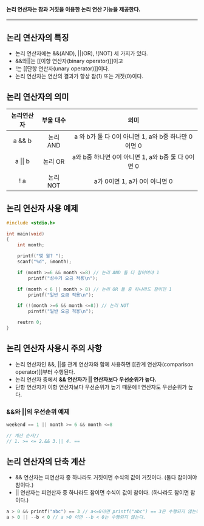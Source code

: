 #### 논리 연산자는 참과 거짓을 이용한 논리 연산 기능을 제공한다. ####

___
## 논리 연산자의 특징 ##

- 논리 연산자에는 &&(AND), ||(OR), !(NOT) 세 가지가 있다.
- &&와||는 [[이항 연산자(binary operator)]]이고
- !는 [[단항 연산자(unary operator)]]이다.
- 논리 연산자는 연산의 결과가 항상 참(1) 또는 거짓(0)이다.

## 논리 연산자의 의미 ##

|  논리연산자   | 부울 대수  |                  의미                  |
| :------: | :----: | :----------------------------------: |
|  a && b  | 논리 AND | a 와 b가 둘 다 0이 아니면 1, a와 b중 하나만 0이면 0 |
| a \|\| b | 논리 OR  | a와 b중  하나면 0이 아니면 1, a와 b중 둘 다 0이면 0 |
|   ! a    | 논리 NOT |        a가 0이면 1, a가 0이 아니면 0         |

## 논리 연산자 사용 예제 ##

```c
#include <stdio.h>

int main(void)
{
	int month;

	printf("몇 월? ");
	scanf("%d", &month);

	if (month >=6 && month <=8) // 논리 AND 둘 다 참이여야 1
		printf("성수기 요금 적용\n");

	if (month < 6 || month > 8) // 논리 OR 둘 중 하나라도 참이면 1
		printf("일반 요금 적용\n");

	if (!(month >=6 && month <=8)) // 논리 NOT
		pirntf("일반 요금 적용\n");

	reutrn 0;
}
```

## 논리 연산자 사용시 주의 사항 ##

- 논리 연산자인 &&, ||를 관계 연산자와 함께 사용하면 [[관계 연산자(comparison operator)]]부터 수행된다.
- 논리 연산자 중에서 **&& 연산자가 || 연산자보다 우선순위가 높다.**
- 단항 연산자가 이항 연산자보다 우선순위가 높기 때문에 ! 연산자도 우선순위가 높다.

### &&와 ||의 우선순위  예제 ###

```c
weekend == 1 || month >= 6 && month <=8

// 계산 순서//
// 1. >= <= 2.&& 3.|| 4. ==
```

## 논리 연산자의 단축 계산 ##

- && 연산자는 피연산자 중 하나라도 거짓이면 수식의 값이 거짓이다. (둘다 참이여야 참이다.)
- || 연산자는 피연산자 중 하나라도 참이면 수식이 값이 참이다. (하나라도 참이면 참이다.)

```c
a > 0 && printf("abc") == 3 // a<=0이면 printf("abc") == 3은 수행되지 않는다.
a > 0 || --b < 0 // a >0 이면 --b < 0는 수행되지 않는다.
```
